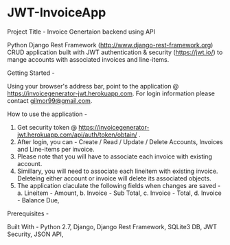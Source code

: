 # JWT-InvoiceApp
Project Title - Invoice Genertaion backend using API

Python Django Rest Framework (http://www.django-rest-framework.org) CRUD application built with JWT authentication & security (https://jwt.io/) to mange accounts with associated invoices and line-items.

Getting Started -

Using your browser's address bar, point to the application @ https://invoicegenerator-jwt.herokuapp.com. For login information please contact gilmor99@gmail.com.

How to use the application -

1. Get security token @ https://invoicegenerator-jwt.herokuapp.com/api/auth/token/obtain/ .
2. After login, you can - Create / Read / Update / Delete Accounts, Invoices and Line-items per invoice.
3. Please note that you will have to associate each invoice with existing account.
4. Simillary, you will need to associate each lineitem with existing invoice.
Deleteing either account or invoice will delete its associated objects.
5. The application claculate the following fields when changes are saved -
    a. Lineitem - Amount,
    b. Invoice - Sub Total,
    c. Invoice - Total,
    d. Invoice - Balance Due,

Prerequisites -

Built With -
    Python 2.7,
    Django,
    Django Rest Framework,
    SQLite3 DB,
    JWT Security,
    JSON API,
